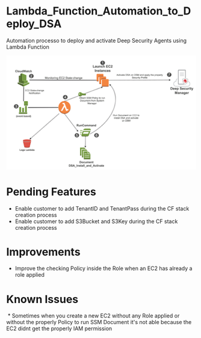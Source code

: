 # Lambda_Function_Automation_to_Deploy_DSA
Automation processo to deploy and activate Deep Security Agents using Lambda Function

![](Architecture.png)

# Pending Features
  * Enable customer to add TenantID and TenantPass during the CF stack creation process
  * Enable customer to add S3Bucket and S3Key  during the CF stack creation process

# Improvements
  * Improve the checking Policy inside the Role when an EC2 has already a role applied
  
# Known Issues
  * Sometimes when you create a new EC2 without any Role applied or without the properly Policy to run SSM Document it's not able because the EC2 didnt get the properly IAM permission 
